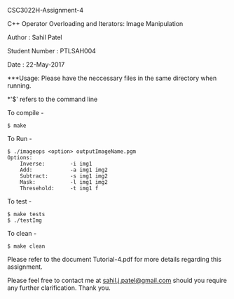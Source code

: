 CSC3022H-Assignment-4

C++ Operator Overloading and Iterators: Image Manipulation

Author : Sahil Patel

Student Number : PTLSAH004

Date : 22-May-2017

***Usage: Please have the neccessary files in the same directory when running.

*'$' refers to the command line

To compile - 

	$ make

To Run - 
	
	$ ./imageops <option> outputImageName.pgm
	Options:
		Inverse:        -i img1
		Add:            -a img1 img2
		Subtract:       -s img1 img2
		Mask:           -l img1 img2
		Thresehold:     -t img1 f

To test -
	
	$ make tests
	$ ./testImg
  
To clean - 
  	
	$ make clean

Please refer to the document Tutorial-4.pdf for more details regarding this assignment.

Please feel free to contact me at sahil.j.patel@gmail.com should you require any further clarification. Thank you.
